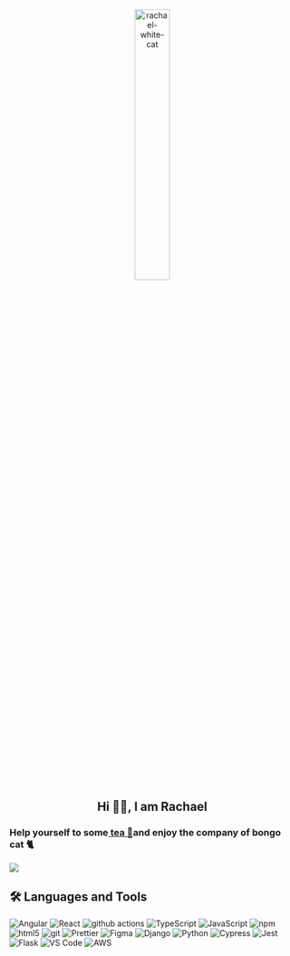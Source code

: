 <div id="header" align="center">
          <picture>
                    <source media="(prefers-color-scheme: dark)" srcset="https://media.giphy.com/media/v1.Y2lkPTc5MGI3NjExenJ6MDRvYzR6dzZpMTFsdTNseXFhaWJyejZrcWhkczhmbG4xbjRkMiZlcD12MV9pbnRlcm5hbF9naWZfYnlfaWQmY3Q9Zw/3uj7PASMahBMWv9BX4/giphy.gif" width="35%" >
                    <img src="https://media.giphy.com/media/v1.Y2lkPTc5MGI3NjExb2xlcHdmYzljcXV4YTFyemVwOG5kcXVneWhldTFsNGltMjhyaWNhMyZlcD12MV9pbnRlcm5hbF9naWZfYnlfaWQmY3Q9Zw/G585gPLutXAtTWThRy/giphy.gif" alt="rachael-white-cat" width="35%" />
          </picture>
          <h2> Hi 👋🏻, I am Rachael</h2>
</div>


### Help yourself to some<a href="https://rachaeltay.github.io/" target="_blank"> tea 🧋</a>and enjoy the company of bongo cat 🐈

[![](https://img.shields.io/badge/rachaeltay-blue?style=flat-square&color=0ab9e6&link=https%3A%2F%2Frachaeltay.github.io%2F)](https://rachaeltay.github.io/)



## :hammer_and_wrench: Languages and Tools

<p>
  <img alt="Angular" src="https://img.shields.io/badge/-Angular-46cdf1?style=flat-square&logo=angular&logoColor=white" />
  <img alt="React" src="https://img.shields.io/badge/-React-4695f1?style=flat-square&logo=react&logoColor=white" />
  <img alt="github actions" src="https://img.shields.io/badge/-Github_Actions-4687f1?style=flat-square&logo=github-actions&logoColor=white" />
  <img alt="TypeScript" src="https://img.shields.io/badge/-TypeScript-1a73e8?style=flat-square&logo=typescript&logoColor=white" />
  <img alt="JavaScript" src="https://img.shields.io/badge/-JavaScript-3e31ea?style=flat-square&logo=JavaScript&logoColor=white" />
  <img alt="npm" src="https://img.shields.io/badge/-NPM-6c31ea?style=flat-square&logo=npm&logoColor=white" />
  <img alt="html5" src="https://img.shields.io/badge/-HTML5-c831ea?style=flat-square&logo=html5&logoColor=white" />
  <img alt="git" src="https://img.shields.io/badge/-Git-ea31de?style=flat-square&logo=git&logoColor=white" />
  <img alt="Prettier" src="https://img.shields.io/badge/-Prettier-ea3182?style=flat-square&logo=prettier&logoColor=white" />
  <img alt="Figma" src="https://img.shields.io/badge/-Figma-ea3154?style=flat-square&logo=figma&logoColor=white" />
  <img alt="Django" src="https://img.shields.io/badge/-Django-ea3c31?style=flat-square&logo=django&logoColor=white" />
  <img alt="Python" src="https://img.shields.io/badge/-Python-ea6a31?style=flat-square&logo=python&logoColor=white" />
  <img alt="Cypress" src="https://img.shields.io/badge/-Cypress-ea9831?style=flat-square&logo=cypress&logoColor=white" />
  <img alt="Jest" src="https://img.shields.io/badge/-Jest-e6cc00?style=flat-square&logo=jest&logoColor=white" />
  <img alt="Flask" src="https://img.shields.io/badge/-Flask-11c101?style=flat-square&logo=flask&logoColor=white" />
  <img alt="VS Code" src="https://img.shields.io/badge/-VSCode-0fa801?style=flat-square&logo=visual-studio-code&logoColor=white" />
  <img alt="AWS" src="https://img.shields.io/badge/-AWS-43853d?style=flat-square&logo=aws&logoColor=white" />
</p>



<!--
**rachaeltay/rachaeltay** is a ✨ _special_ ✨ repository because its `README.md` (this file) appears on your GitHub profile.

Here are some ideas to get you started:

- 🔭 I’m currently working on ...
- 🌱 I’m currently learning ...
- 👯 I’m looking to collaborate on ...
- 🤔 I’m looking for help with ...
- 💬 Ask me about ...
- 📫 How to reach me: ...
- 😄 Pronouns: ...
- ⚡ Fun fact: ...
-->
